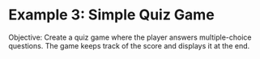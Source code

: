 # Example 3: Simple Quiz Game

Objective: Create a quiz game where the player answers multiple-choice questions. The game keeps track of the score and displays it at the end.